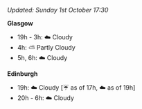 *Updated: Sunday 1st October 17:30*

**Glasgow**

* 19h - 3h: :cloud: Cloudy
* 4h: :partly_sunny: Partly Cloudy
* 5h, 6h: :cloud: Cloudy

**Edinburgh**

* 19h: :cloud: Cloudy [:umbrella: as of 17h, :cloud: as of 19h]
* 20h - 6h: :cloud: Cloudy
